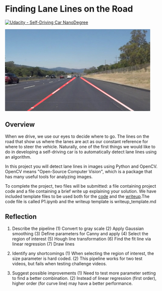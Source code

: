 # **Finding Lane Lines on the Road** 
[![Udacity - Self-Driving Car NanoDegree](https://s3.amazonaws.com/udacity-sdc/github/shield-carnd.svg)](http://www.udacity.com/drive)

<img src="examples/laneLines_thirdPass.jpg" width="480" alt="Combined Image" />

Overview
---

When we drive, we use our eyes to decide where to go.  The lines on the road that show us where the lanes are act as our constant reference for where to steer the vehicle.  Naturally, one of the first things we would like to do in developing a self-driving car is to automatically detect lane lines using an algorithm.

In this project you will detect lane lines in images using Python and OpenCV.  OpenCV means "Open-Source Computer Vision", which is a package that has many useful tools for analyzing images.  

To complete the project, two files will be submitted: a file containing project code and a file containing a brief write up explaining your solution. We have included template files to be used both for the [code](https://github.com/udacity/CarND-LaneLines-P1/blob/master/P1.ipynb) and the [writeup](https://github.com/udacity/CarND-LaneLines-P1/blob/master/writeup_template.md).The code file is called P1.ipynb and the writeup template is writeup_template.md 


Reflection
---

1. Describe the pipeline
    (1) Convert to gray scale
    (2) Apply Gaussian smoothing
    (3) Define parameters for Canny and apply
    (4) Select the region of interest
    (5) Hough line transformation
    (6) Find the fit line via linear regression
    (7) Draw lines

2. Identify any shortcomings
    (1) When selecting the region of interest, the size parameter is hard coded.
    (2) This pipeline works for two test videos, but fails when testing challenge videos.
3. Suggest possible improvements
    (1) Need to test more parameter setting to find a better combination.
    (2) Instead of linear regression (first order), higher order (for curve line) may have a better performance.

